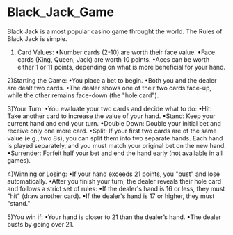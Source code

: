 # Black_Jack_Game
Black Jack is a most popular casino game throught the world. The Rules of Black Jack is simple.

1) Card Values:
•Number cards (2-10) are worth their face value.
•Face cards (King, Queen, Jack) are worth 10 points.
•Aces can be worth either 1 or 11 points, depending on what is more beneficial for your hand.

2)Starting the Game:
•You place a bet to begin.
•Both you and the dealer are dealt two cards.
•The dealer shows one of their two cards face-up, while the other remains face-down (the "hole card").

3)Your Turn:
•You evaluate your two cards and decide what to do:
•Hit: Take another card to increase the value of your hand.
•Stand: Keep your current hand and end your turn.
•Double Down: Double your initial bet and receive only one more card.
•Split: If your first two cards are of the same value (e.g., two 8s), you can split them into two separate hands. Each hand is played separately, and you must match your original bet on the new hand.
•Surrender: Forfeit half your bet and end the hand early (not available in all games).

4)Winning or Losing:
•If your hand exceeds 21 points, you "bust" and lose automatically.
•After you finish your turn, the dealer reveals their hole card and follows a strict set of rules:
•If the dealer's hand is 16 or less, they must "hit" (draw another card).
•If the dealer's hand is 17 or higher, they must "stand."

5)You win if:
•Your hand is closer to 21 than the dealer’s hand.
•The dealer busts by going over 21.
